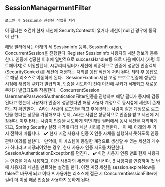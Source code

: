 ## SessionManagermentFilter

`로그인 후 Session과 관련된 작업을 처리`

이 필터는 조건이 현재 세션에 SecurityContext이 없거나 세션이 null인 경우에 동작이 된다.

해당 필터에서는 아래의 세 SessionInfo 등록, SessionFixation, ConcurrentSession을
진행한다.
Register SessionInfo
사용자의 세션 정보가 등록한다.
인증에 성공한 이후에 일반적으로 successHandler등 으로 다음 페이지 (가령 루트페이지)로 이동할텐데,
시큐리티 필터가 세션에 최종적으로 인증에 성공한 인증객체(SecurityContext)를 세션에 저장하는 처리를 응답 직전에 처리 된다.
처리 후 응답으로 해당 리소스로 이동하게 된다.
 
SessionFixation
세션 고정 보호로 인증에 성공한 시점에 새롭게 쿠키가 발급되며,
인증을 시도하기 전에 이전에 쿠키가 삭제되고 새로운 쿠키가 발급되도록 작동한다.
 
ConcurrentSession
UsernamePasswordAuthenticationFilter인증을 진행하며 해당 필터가 동시에 검증된다고 했는데
사용자가 인증에 성공했다면 해당 사용자 계정으로 동시점에 세션이 존재하는지 확인힌다.
 
A라는 사람이 로그인을 하고 후에 B라는 사람이 같은 계정으로 로그인을 했다는 상황을 가정해보다.
먼저, A라는 사람은 성공적으로 인증을 받고 세션에 저장된다.
이후 B라는 사람이 인증을 시도하게 되면 해당 필터에서 동시 세션을 처리하게 되고, 
Spring Security 설정 내역에 따라 세션 처리를 진행한다.
 
이 때, 아래의 두 가지 전략에 따릅니다.
 
✔️ 현재 시점 사용자 인증 X
인증 자체를 실행하지 못하도록 인증관련 예외를 날란다.
 
만약에, 이 시스템이 동일한 계정으로 생성할 수 있는 세션의 개수가 하나라고 지정되어있는 경우, 
현재 사용자 인증 시도를 차단한다.
SessionAuthenticationException를 던진다.
 
✔️ 이전 사용자 인증 만료
현재 사용자는 인증을 계속 사용하고, 이전 사용자의 세션을 만료시킨다.
B 사용자를 인증하며 첫 번째 사용자의 세션을 만료하는 설정을 한다.
이전 계정 세션을 session.expireNow를 false로 바꾸게 되고 이때 A 사용자는 리소스에 접근 시 ConcurrentSessionFilter에 걸려 더 이상 해당 인증을 사용하지 못하게 된다.
 